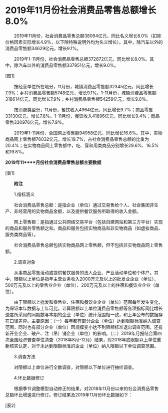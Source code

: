 # 2019年11月份社会消费品零售总额增长8.0%

　　2019年11月份，社会消费品零售总额38094亿元，同比名义增长8.0%（扣除价格因素实际增长4.9%，以下除特殊说明外均为名义增长）。其中，除汽车以外的消费品零售额34629亿元，增长9.1%。

　　2019年1-11月份，社会消费品零售总额372872亿元，同比增长8.0%。其中，除汽车以外的消费品零售额337951亿元，增长9.0%。

\[图1\]

　　按经营单位所在地分，11月份，城镇消费品零售额32345亿元，同比增长7.9%；乡村消费品零售额5748亿元，增长9.1%。1-11月份，城镇消费品零售额318614亿元，同比增长7.9%；乡村消费品零售额54259亿元，增长9.0%。

　　按消费类型分，11月份，餐饮收入4964亿元，同比增长9.7%；商品零售33130亿元，增长7.8%。1-11月份，餐饮收入41896亿元，同比增长9.4%；商品零售330976亿元，增长7.9%。

　　2019年1-11月份，全国网上零售额94958亿元，同比增长16.6%。其中，实物商品网上零售额76032亿元，增长19.7%，占社会消费品零售总额的比重为20.4%；在实物商品网上零售额中，吃、穿和用类商品分别增长29.6%、16.5%和19.8%。

**2019****年****11****月份社会消费品零售总额主要数据**

\[表1\]

　　**附注**

　　1.指标涵义

　　社会消费品零售总额：是指企业（单位）通过交易售给个人、社会集团非生产、非经营用的实物商品金额，以及提供餐饮服务所取得的收入金额。

　　网上零售额：是指通过公共网络交易平台（包括自建网站和第三方平台）实现的商品和服务零售额之和。商品和服务包括实物商品和非实物商品（如虚拟商品、服务类商品等）。

　　社会消费品零售总额包括实物商品网上零售额，但不包括非实物商品网上零售额。

　　2.调查对象

　　从事商品零售活动或提供餐饮服务的法人企业、产业活动单位和个体户。其中，限额以上单位是指年主营业务收入2000万元及以上的批发业企业（单位）、500万元及以上的零售业企业（单位）、200万元及以上的住宿和餐饮业企业（单位）。

　　由于限额以上批发和零售业、住宿和餐饮业企业（单位）范围每年发生变化，为保证本年数据与上年可比，计算限额以上单位消费品零售额等各项指标同比增长速度所采用的同期数与本期的企业（单位）统计范围相一致，和上年公布的数据存在口径差异。主要原因：（一）每年都有部分企业（单位）达到限额标准纳入调查范围，同时也有部分企业（单位）因规模变小达不到限额标准退出调查范围，还有新开业企业、破产、注（吊）销企业（单位）的影响。（二）2019年月报结合第四次全国经济普查单位清查（2018年8月\-12月）结果，对2018年底限额以上单位重新核实认定，对于未达到限额标准的企业（单位）纳入限额以下单位调查范围。

　　3.调查方法

　　对限额以上单位进行全数调查，对限额以下单位进行抽样调查。

　　4.环比数据修订

　　根据季节调整模型自动修正的结果，对2018年11月份以来的社会消费品零售总额环比增速进行修订。修订结果及2019年11月份环比数据如下：

\[表2\]